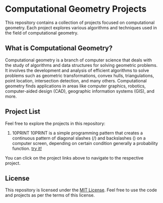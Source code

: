 # Computational Geometry Projects

This repository contains a collection of projects focused on computational geometry. Each project explores various algorithms and techniques used in the field of computational geometry.

## What is Computational Geometry?

Computational geometry is a branch of computer science that deals with the study of algorithms and data structures for solving geometric problems. It involves the development and analysis of efficient algorithms to solve problems such as geometric transformations, convex hulls, triangulations, point location, intersection detection, and many others. Computational geometry finds applications in areas like computer graphics, robotics, computer-aided design (CAD), geographic information systems (GIS), and more.

## Project List

Feel free to explore the projects in this repository:

1. 10PRINT
   10PRINT is a simple programming pattern that creates a continuous pattern of diagonal slashes (/) and backslashes (\) on a computer screen, depending on certain condition generally a probability function. [try it!](https://shhhshank.github.io/Computational-Geometry/10PRINT/index.html)

You can click on the project links above to navigate to the respective project.

## License

This repository is licensed under the [MIT License](LICENSE). Feel free to use the code and projects as per the terms of this license.
